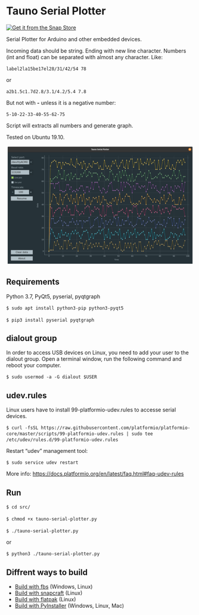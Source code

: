 # Tauno Serial Plotter

[![Get it from the Snap Store](https://snapcraft.io/static/images/badges/en/snap-store-white.svg)](https://snapcraft.io/tauno-serial-plotter)

Serial Plotter for Arduino and other embedded devices.

Incoming data should be string. Ending with new line character. Numbers (int and float) can be separated with almost any character.
Like:

    label2la15be17el28/31/42/54 78

or

    a2b1.5c1.7d2.8/3.1/4.2/5.4 7.8

But not with **-** unless it is a negative number:

    5-10-22-33-40-55-62-75

Script will extracts all numbers and generate graph.

Tested on Ubuntu 19.10.


![Screenshot on ubuntu](./img/screenshot.png)

## Requirements

Python 3.7, PyQt5, pyserial, pyqtgraph

    $ sudo apt install python3-pip python3-pyqt5

    $ pip3 install pyserial pyqtgraph

## dialout group
In order to access USB devices on Linux, you need to add your user to the dialout group. Open a terminal window, run the following command and reboot your computer.

    $ sudo usermod -a -G dialout $USER

## udev.rules

Linux users have to install 99-platformio-udev.rules to accesse serial devices.

    $ curl -fsSL https://raw.githubusercontent.com/platformio/platformio-core/master/scripts/99-platformio-udev.rules | sudo tee /etc/udev/rules.d/99-platformio-udev.rules

Restart “udev” management tool:

    $ sudo service udev restart

More info: https://docs.platformio.org/en/latest/faq.html#faq-udev-rules

## Run
    $ cd src/
    
    $ chmod +x tauno-serial-plotter.py

    $ ./tauno-serial-plotter.py

or 

    $ python3 ./tauno-serial-plotter.py


## Diffrent ways to build

 - [Build with fbs](doc/Build-fbs.md) (Windows, Linux)
 - [Build with snapcraft](doc/Build-snap.md) (Linux)
 - [Build with flatpak](doc/Build-flatpak.md) (Linux)
 - [Build with PyInstaller](doc/pyinstaller.md) (Windows, Linux, Mac)
